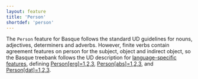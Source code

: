 ```yaml
---
layout: feature
title: 'Person'
shortdef: 'person'
---
```


The `Person` feature for Basque follows the standard UD guidelines for nouns, adjectives, determiners and adverbs. However, finite verbs contain agreement features on person for the subject, object and indirect object, so the Basque treebank follows the UD description for <a href="http://universaldependencies.org/ext-feat-index.html"> language-specific features</a>, defining <a href="http://universaldependencies.org/u/ext-feat/AbsErgDatPerson.html">Person[erg]=1,2,3</a>, <a href="http://universaldependencies.org/u/ext-feat/AbsErgDatPerson.html">Person[abs]=1,2,3</a>, and <a href="http://universaldependencies.org/u/ext-feat/AbsErgDatPerson.html">Person[dat]=1,2,3</a>.
<!-- Interlanguage links updated Út zář 29 20:43:03 CEST 2020 -->
